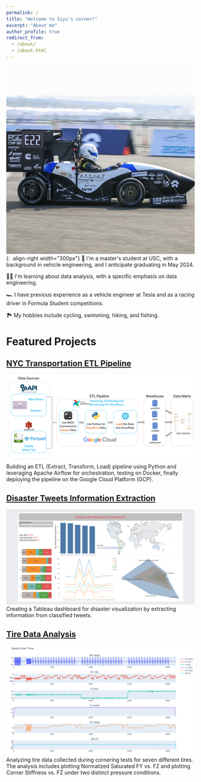 ```yaml
---
permalink: /
title: "Welcome to Siyu's corner!"
excerpt: "About me"
author_profile: true
redirect_from: 
  - /about/
  - /about.html
---
```


![FSEC](/images/fsec.jpg){: .align-right width="300px"}
📖 I'm a master's student at USC, with a background in vehicle engineering, and I anticipate graduating in May 2024.

🧑‍💻 I'm learning about data analysis, with a specific emphasis on data engineering.

🏎️ I have previous experience as a vehicle engineer at Tesla and as a racing driver in Formula Student competitions.

🏞️ My hobbies include cycling, swimming, hiking, and fishing.

# Featured Projects
## [NYC Transportation ETL Pipeline](https://github.com/Siyu-Wu/NYC-Transportation-ETL-Pipeline)
![nyc_trans_road_map](/images/nyc_trans_road_map.png)
Building an ETL (Extract, Transform, Load) pipeline using Python and leveraging Apache Airflow for orchestration, testing on Docker, finally deploying the pipeline on the Google Cloud Platform (GCP).

## [Disaster Tweets Information Extraction](https://github.com/Planet-Care/Disaster-Tweet-Classifier-and-Information-Extraction)
![World Disaster Risk Dashboard](/images/disaster_risk_dashboard.png)
Creating a Tableau dashboard for disaster visualization by extracting information from classified tweets.

## [Tire Data Analysis](https://github.com/Siyu-Wu/Tire-Data-Analysis)
![tire_analysis](/images/Input_Parameters_Over_Time.png)
Analyzing tire data collected during cornering tests for seven different tires. The analysis includes plotting Normalized Saturated FY vs. FZ and plotting Corner Stiffness vs. FZ under two distinct pressure conditions.
